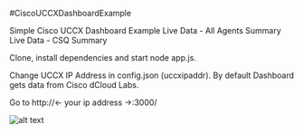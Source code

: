 #CiscoUCCXDashboardExample

Simple Cisco UCCX Dashboard Example
Live Data - All Agents Summary
Live Data - CSQ Summary

Clone, install dependencies and start node app.js.

Change UCCX IP Address in config.json (uccxipaddr). 
By default Dashboard gets data from Cisco dCloud Labs. 

Go to http://<- your ip address ->:3000/

![alt text](https://user-images.githubusercontent.com/31503217/30207258-9156446e-9497-11e7-9d40-8883de4ed8f0.png)
